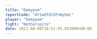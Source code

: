 ```yaml
---
title: "Demypom"
reportCode: "AY1wQfdJ3FnWykmL"
player: "Demypom"
fight: "Netherspite"
date: 2021-08-09T18:51:45.833000+00:00
---
```

